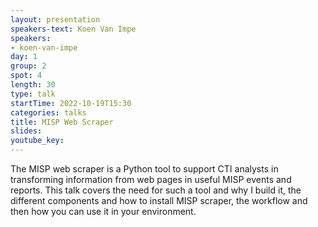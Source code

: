 ```yaml
---
layout: presentation
speakers-text: Koen Van Impe 
speakers:
- koen-van-impe 
day: 1
group: 2 
spot: 4
length: 30 
type: talk 
startTime: 2022-10-19T15:30
categories: talks 
title: MISP Web Scraper 
slides:
youtube_key:
---
```


The MISP web scraper is a Python tool to support CTI analysts in transforming information from web pages in useful MISP events and reports. This talk covers the need for such a tool and why I build it, the different components and how to install MISP scraper, the workflow and then how you can use it in your environment.
